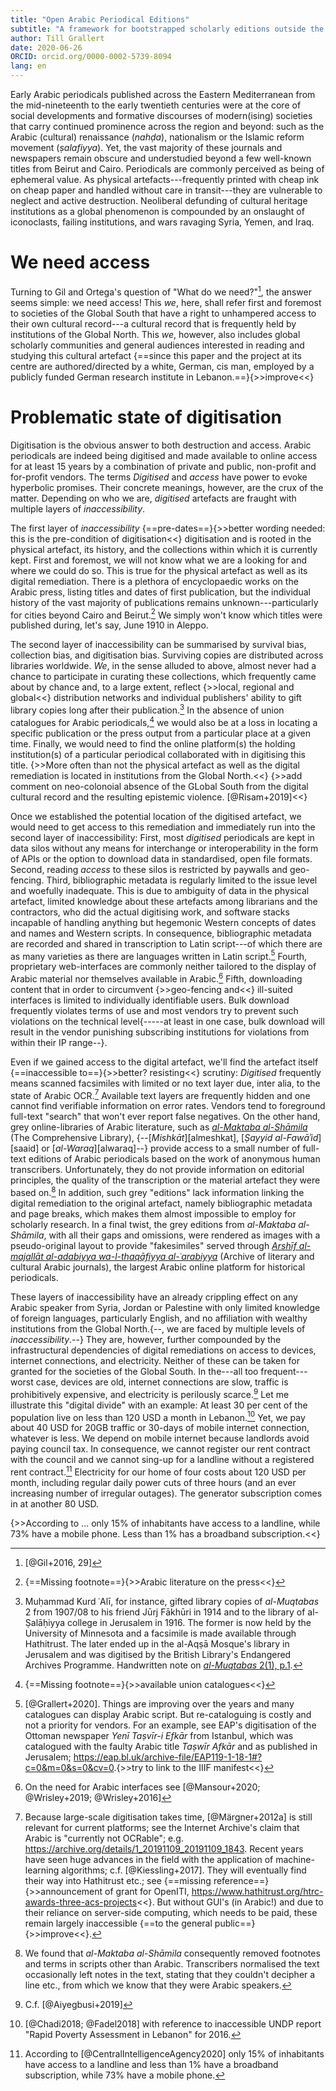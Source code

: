 ```yaml
---
title: "Open Arabic Periodical Editions"
subtitle: "A framework for bootstrapped scholarly editions outside the global north"
author: Till Grallert
date: 2020-06-26
ORCID: orcid.org/0000-0002-5739-8094
lang: en
---
```


<!-- # processing instructions -->
<!-- pre-process with pancritic -->
<!-- pancritic bootstrapped-scholarly-editions.md -t markdown --critic-mode accept -o bootstrapped-scholarly-editions_changes-accepted.md -->


<!-- importance of periodicals -->
 
Early Arabic periodicals published across the Eastern Mediterranean from the mid-nineteenth to the early twentieth centuries were at the core of social developments and formative discourses of modern(ising) societies that carry continued prominence across the region and beyond: such as the Arabic (cultural) renaissance (*nahḍa*), nationalism or the Islamic reform movement (*ṣalafiyya*). Yet, the vast majority of these journals and newspapers remain obscure and understudied beyond a few well-known titles from Beirut and Cairo. 
Periodicals are commonly perceived as being of ephemeral value. As physical artefacts---frequently printed with cheap ink on cheap paper and handled without care in transit---they are vulnerable to neglect and active destruction. Neoliberal defunding of cultural heritage institutions as a global phenomenon is compounded by an onslaught of iconoclasts, failing institutions, and wars ravaging Syria, Yemen, and Iraq.

# We need access

<!-- need: access -->
Turning to Gil and Ortega's question of "What do we need?"[^6], the answer seems simple: we need access! This *we*, here, shall refer first and foremost to societies of the Global South that have a right to unhampered access to their own cultural record---a cultural record that is frequently held by institutions of the Global North. This *we*, however, also includes global scholarly communities and general audiences interested in reading and studying this cultural artefact {==since this paper and the project at its centre are authored/directed by a white, German, cis man, employed by a publicly funded German research institute in Lebanon.==}{>>improve<<}

[^6]: [@Gil+2016, 29]

<!-- preservation is covered by access since it is a pre-condition for the former -->

# Problematic state of digitisation

<!-- digitisation as solution but foremost a problem -->
Digitisation is the obvious answer to both destruction and access. Arabic periodicals are indeed being digitised and made available to online access for at least 15 years by a combination of private and public, non-profit and for-profit vendors. The terms *Digitised* and *access* have power to evoke hyperbolic promises. Their concrete meanings, however, are the crux of the matter. Depending on who we are, *digitised* artefacts are fraught with multiple layers of *inaccessibility*.  

<!-- history of the press is under researched -->
The first layer of *inaccessibility* {==pre-dates==}{>>better wording needed: this is the pre-condition of digitisation<<} digitisation and is rooted in the physical artefact, its history, and the collections within which it is currently kept. 
First and foremost, we will not know what we are a looking for and where we could do so. This is true for the physical artefact as well as its digital remediation. There is a plethora of encyclopaedic works on the Arabic press, listing titles and dates of first publication, but the individual history of the vast majority of publications remains unknown---particularly for cities beyond Cairo and Beirut.[^1] We simply won't know which titles were published during, let's say, June 1910 in Aleppo.

[^1]: {==Missing footnote==}{>>Arabic literature on the press<<}

<!-- collections: we are not the curators -->
The second layer of inaccessibility can be summarised by survival bias, collection bias, and digitisation bias. Surviving copies are distributed across libraries worldwide. *We*, in the sense alluded to above, almost never had a chance to participate in curating these collections, which frequently came about by chance and, to a large extent, reflect {>>local, regional and global<<} distribution networks and individual publishers' ability to gift library copies long after their publication.[^3] In the absence of union catalogues for Arabic periodicals,[^2] we would also be at a loss in locating a specific publication or the press output from a particular place at a given time. Finally, we would need to find the online platform(s) the holding institution(s) of a particular periodical collaborated with in digitising this title. {>>More often than not the physical artefact as well as the digital remediation is located in institutions from the Global North.<<}
{>>add comment on neo-colonoial absence of the GLobal South from the digital cultural record and the resulting epistemic violence. [@Risam+2019]<<}

<!-- since we don't know how much was published, we cannot establish the relative amount of digitisation. Also, many institutions choose to scan the same periodical over and over again. -->

[^2]: {==Missing footnote==}{>>available union catalogues<<}
[^3]: Muḥammad Kurd ʿAlī, for instance, gifted library copies of *al-Muqtabas* 2 from 1907/08 to his friend Jūrj Fākhūri in 1914 and to the library of al-Ṣalāḥiyya college in Jerusalem in 1916. The former is now held by the University of Minnesota and a facsimile is made available through Hathitrust. The later ended up in the al-Aqṣā Mosque's library in Jerusalem and was digitised by the British Library's Endangered Archives Programme. Handwritten note on [*al-Muqtabas* 2(1), p.1](https://tillgrallert.github.io/digital-muqtabas/xml/oclc_4770057679-i_13.TEIP5.xml#pb_1.d2e814).


<!-- "technical" access: getting hold of the digital artefact -->
<!-- here, the we splits into haves and have-nots  -->

Once we established the potential location of the digitised artefact, we would need to get access to this remediation and immediately run into the second layer of inaccessibility:
First, most *digitised* periodicals are kept in data silos without any means for interchange or interoperability in the form of APIs or the option to download data in standardised, open file formats.
Second, reading *access* to these silos is restricted by paywalls and geo-fencing.
Third, bibliographic metadata is regularly limited to the issue level and woefully inadequate. This is due to ambiguity of data in the physical artefact, limited knowledge about these artefacts among librarians and the contractors, who did the actual digitising work, and software stacks incapable of handling anything but hegemonic Western concepts of dates and names and Western scripts. In consequence, bibliographic metadata are recorded and shared in transcription to Latin script---of which there are as many varieties as there are languages written in Latin script.[^5]
Fourth, proprietary web-interfaces are commonly neither tailored to the display of Arabic material nor themselves available in Arabic.[^4]
Fifth, downloading content that in order to circumvent {>>geo-fencing and<<} ill-suited interfaces is limited to individually identifiable users. Bulk download frequently violates terms of use and most vendors try to prevent such violations on the technical level{-----at least in one case, bulk download will result in the vendor punishing subscribing institutions for violations from within their IP range--}.


[^4]: On the need for Arabic interfaces see [@Mansour+2020; @Wrisley+2019; @Wrisley+2016]
[^5]: [@Grallert+2020]. Things are improving over the years and many catalogues can display Arabic script. But re-cataloguing is costly and not a priority for vendors. For an example, see EAP's digitisation of the Ottoman newspaper *Yenī Taṣvīr-i Efkār* from Istanbul, which was catalogued with the faulty Arabic title *Taṣwīr Afkār* and as published in Jerusalem; <https://eap.bl.uk/archive-file/EAP119-1-18-1#?c=0&m=0&s=0&cv=0>.{>>try to link to the IIIF manifest<<} 

<!-- accessing the artefact itself: being unable to read -->
Even if we gained access to the digital artefact, we'll find the artefact itself {==inaccessible to==}{>>better? resisting<<} scrutiny: 
*Digitised* frequently means scanned facsimiles with limited or no text layer due, inter alia, to the state of Arabic OCR.[^7] Available text layers are frequently hidden and one cannot find verifiable information on error rates. Vendors tend to foreground full-text "search" that won't ever report false negatives.
On the other hand, grey online-libraries of Arabic literature, such as [*al-Maktaba al-Shāmila*](http://www.shamela.ws/) (The Comprehensive Library), {--[*Mishkāt*][almeshkat], [*Ṣayyid al-Fawāʾid*][saaid] or [*al-Waraq*][alwaraq]--} provide access to a small number of full-text editions of Arabic periodicals based on the work of anonymous human transcribers. Unfortunately, they do not provide information on editorial principles, the quality of the transcription or the material artefact they were based on.[^8] In addition, such grey "editions" lack information linking the digital remediation to the original artefact, namely bibliographic metadata and page breaks, which makes them almost impossible to employ for scholarly research. In a final twist, the grey editions from *al-Maktaba al-Shāmila*, with all their gaps and omissions, were rendered as images with a pseudo-original layout to provide "fakesimiles" served through [*Arshīf al-majallāt al-adabiyya wa-l-thaqāfiyya al-ʿarabiyya*](http://archive.alsharekh.org/) (Archive of literary and cultural Arabic journals), the largest Arabic online platform for historical periodicals. 
<!-- modelling? Na! -->


[^7]: Because large-scale digitisation takes time, [@Märgner+2012a] is still relevant for current platforms; see the Internet Archive's claim that Arabic is "currently not OCRable"; e.g. <https://archive.org/details/1_20191109_20191109_1843>. Recent years have seen huge advances in the field with the application of machine-learning algorithms; c.f. [@Kiessling+2017]. They will eventually find their way into Hathitrust etc.; see {==missing reference==}{>>announcement of grant for OpenITI, https://www.hathitrust.org/htrc-awards-three-acs-projects<<}. But without GUI's (in Arabic!) and due to their reliance on server-side computing, which needs to be paid, these remain largely inaccessible {==to the general public==}{>>improve<<}.  

[^8]: We found that *al-Maktaba al-Shāmila* consequently removed footnotes and terms in scripts other than Arabic. Transcribers normalised the text occasionally left notes in the text, stating that they couldn't decipher a line etc., from which we know that they were Arabic speakers.

<!-- Affordances of the Global South -->
These layers of inaccessibility have an already crippling effect on any Arabic speaker from Syria, Jordan or Palestine with only limited knowledge of foreign languages, particularly English, and no affiliation with wealthy institutions from the Global North.{--, we are faced by multiple levels of *inaccessibility*.--} They are, however, further compounded by the infrastructural dependencies of digital remediations on access to devices, internet connections, and electricity. Neither of these can be taken for granted for the societies of the Global South. In the---all too frequent---worst case, devices are old, internet connections are slow, traffic is prohibitively expensive, and electricity is perilously scarce.[^11] Let me illustrate this "digital divide" with an example: At least 30 per cent of the population live on less than 120 USD a month in Lebanon.[^9] Yet, we pay about 40 USD for 20GB traffic or 30-days of mobile internet connection, whatever is less. We depend on mobile internet because landlords avoid paying council tax. In consequence, we cannot register our rent contract with the council and we cannot sing-up for a landline without a registered rent contract.[^10] Electricity for our home of four costs about 120 USD per month, including regular daily power cuts of three hours (and an ever increasing number of irregular outages). The generator subscription comes in at another 80 USD.
<!-- impact on institutional digitisation efforts -->

{>>According to ... only 15% of inhabitants have access to a landline, while 73% have a mobile phone. Less than 1% has a broadband subscription.<<}
[^9]: [@Chadi2018; @Fadel2018] with reference to inaccessible UNDP report "Rapid Poverty Assessment in Lebanon" for 2016.
[^10]: According to [@CentralIntelligenceAgency2020] only 15% of inhabitants have access to a landline and less than 1% have a broadband subscription, while 73% have a mobile phone. 
[^11]: C.f. [@Aiyegbusi+2019]